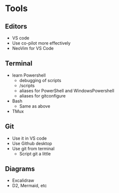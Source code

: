 
# Tools

## Editors

- VS code
- Use co-pilot more effectively
- NeoVim for VS Code

## Terminal

- learn Powershell
  - debugging of scripts
  - /scripts
  - aliases for PowerShell and WindowsPowershell
  - aliases for gitconfigure
- Bash
  - Same as above 
- TMux

## Git

- Use it in VS code
- Use Github desktop
- Use git from terminal
  - Script git a little

## Diagrams

- Excalidraw
- D2, Mermaid, etc
